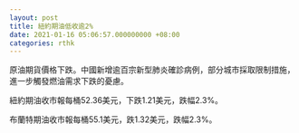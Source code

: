 ```yaml
---
layout: post
title: 紐約期油低收逾2%
date: 2021-01-16 05:06:57.000000000 +08:00
categories: rthk
---
```


原油期貨價格下跌。中國新增逾百宗新型肺炎確診病例，部分城市採取限制措施，進一步觸發燃油需求下跌的憂慮。

紐約期油收市報每桶52.36美元，下跌1.21美元，跌幅2.3%。

布蘭特期油收市報每桶55.1美元，跌1.32美元，跌幅2.3%。
